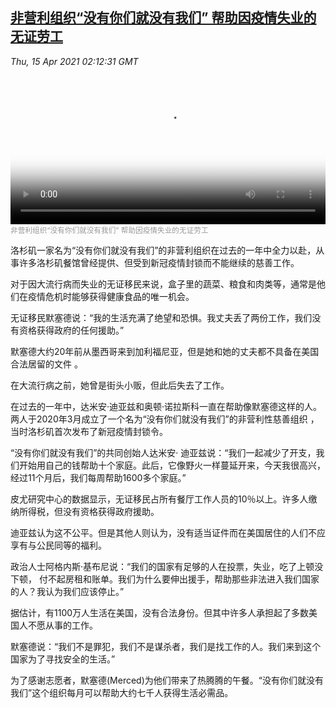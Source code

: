 <!--1618454343000-->
[非营利组织“没有你们就没有我们” 帮助因疫情失业的无证劳工](https://www.voachinese.com/a/no-us-without-you-feeding-pandemic-hit-undocumented-restaurant-workers-20210414/5853194.html)
------

<div><i>Thu, 15 Apr 2021 02:12:31 GMT</i></div><video poster="https://images.weserv.nl?url=gdb.voanews.com/7f978375-f8da-43c1-8fc3-cf5f92895e88_tv_r1_s_w900.jpg" src="https://av.voanews.com/Videoroot/Pangeavideo/2021/04/7/7f/7f978375-f8da-43c1-8fc3-cf5f92895e88_240p.mp4" style="width:100%" controls></video><div><small style="color: #999;">非营利组织“没有你们就没有我们” 帮助因疫情失业的无证劳工</small></div><p>洛杉矶一家名为“没有你们就没有我们”的非营利组织在过去的一年中全力以赴，从事许多洛杉矶餐馆曾经提供、但受到新冠疫情封锁而不能继续的慈善工作。</p><p>对于因大流行病而失业的无证移民来说，盒子里的蔬菜、粮食和肉类等，通常是他们在疫情危机时能够获得健康食品的唯一机会。</p><p>无证移民默塞德说：“我的生活充满了绝望和恐惧。我丈夫丢了两份工作，我们没有资格获得政府的任何援助。”</p><p>默塞德大约20年前从墨西哥来到加利福尼亚，但是她和她的丈夫都不具备在美国合法居留的文件 。</p><p>在大流行病之前，她曾是街头小贩，但此后失去了工作。</p><p>在过去的一年中，达米安·迪亚兹和奥顿·诺拉斯科一直在帮助像默塞德这样的人。两人于2020年3月成立了一个名为“没有你们就没有我们”的非营利性慈善组织 ，当时洛杉矶首次发布了新冠疫情封锁令。</p><p>“没有你们就没有我们”的共同创始人达米安· 迪亚兹说：“我们一起减少了开支，我们开始用自己的钱帮助十个家庭。此后，它像野火一样蔓延开来，今天我很高兴，经过11个月后，我们每周帮助1600多个家庭。”</p><p>皮尤研究中心的数据显示，无证移民占所有餐厅工作人员的10％以上。许多人缴纳所得税，但没有资格获得政府援助。</p><p>迪亚兹认为这不公平。但是其他人则认为，没有适当证件而在美国居住的人们不应享有与公民同等的福利。</p><p>政治人士阿格内斯·基布尼说：“我们的国家有足够的人在投票，失业，吃了上顿没下顿， 付不起房租和账单。我们为什么要伸出援手，帮助那些非法进入我们国家的人？我认为我们应该停止。”</p><p>据估计，有1100万人生活在美国，没有合法身份。但其中许多人承担起了多数美国人不愿从事的工作。</p><p>默塞德说：“我们不是罪犯，我们不是谋杀者，我们是找工作的人。我们来到这个国家为了寻找安全的生活。”</p><p>为了感谢志愿者，默塞德(Merced)为他们带来了热腾腾的午餐。“没有你们就没有我们”这个组织每月可以帮助大约七千人获得生活必需品。</p>
